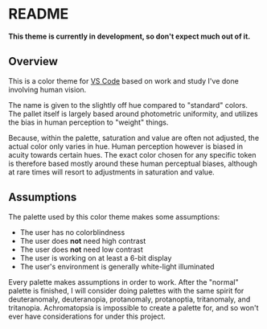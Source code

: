 # README

**This theme is currently in development, so don't expect much out of it.**

## Overview

This is a color theme for [VS Code](https://code.visualstudio.com/) based on work and study I've done involving human vision.

The name is given to the slightly off hue compared to "standard" colors. The pallet itself is largely based around photometric uniformity, and utilizes the bias in human perception to "weight" things.

Because, within the palette, saturation and value are often not adjusted, the actual color only varies in hue. Human perception however is biased in acuity towards certain hues. The exact color chosen for any specific token is therefore based mostly around these human perceptual biases, although at rare times will resort to adjustments in saturation and value.

## Assumptions

The palette used by this color theme makes some assumptions:
* The user has no colorblindness
* The user does **not** need high contrast
* The user does **not** need low contrast
* The user is working on at least a 6-bit display
* The user's environment is generally white-light illuminated

Every palette makes assumptions in order to work. After the "normal" palette is finished, I will consider doing palettes with the same spirit for deuteranomaly, deuteranopia, protanomaly, protanoptia, tritanomaly, and tritanopia. Achromatopsia is impossible to create a palette for, and so won't ever have considerations for under this project.